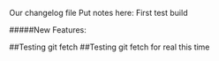 Our changelog file
Put notes here: 
First test build

#####New Features:

##Testing git fetch 
##Testing git fetch for real this time
